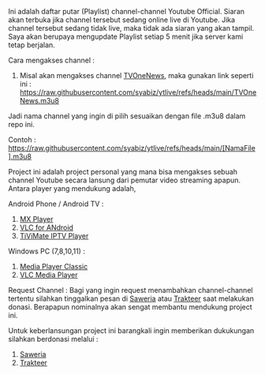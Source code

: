 Ini adalah daftar putar (Playlist) channel-channel Youtube Official. 
Siaran akan terbuka jika channel tersebut sedang online live di Youtube.
Jika channel tersebut sedang tidak live, maka tidak ada siaran yang akan tampil.
Saya akan berupaya mengupdate Playlist setiap 5 menit jika server kami tetap berjalan.

Cara mengakses channel :
1. Misal akan mengakses channel [TVOneNews](https://raw.githubusercontent.com/syabiz/ytlive/refs/heads/main/TVOneNews.m3u8), maka gunakan link seperti ini :
https://raw.githubusercontent.com/syabiz/ytlive/refs/heads/main/TVOneNews.m3u8

Jadi nama channel yang ingin di pilih sesuaikan dengan file .m3u8 dalam repo ini.

Contoh : https://raw.githubusercontent.com/syabiz/ytlive/refs/heads/main/[NamaFile].m3u8

Project ini adalah project personal yang mana bisa mengakses sebuah channel Youtube secara lansung dari pemutar video streaming apapun.
Antara player yang mendukung adalah,

Android Phone / Android TV :
1. [MX Player](https://play.google.com/store/apps/details?id=com.mxtech.videoplayer.ad&hl=id)
2. [VLC for ANdroid](https://play.google.com/store/search?q=VLC&c=apps&hl=id)
3. [TiViMate IPTV Player](https://play.google.com/store/apps/details?id=ar.tvplayer.tv)

Windows PC (7,8,10,11) :
1. [Media Player Classic](https://mpc-hc.org/)
2. [VLC Media Player](https://www.videolan.org/)

Request Channel :
Bagi yang ingin request menambahkan channel-channel tertentu silahkan tinggalkan pesan di [Saweria](https://saweria.co/syabiz) atau [Trakteer](https://trakteer.id/syabiz) saat melakukan donasi. Berapapun nominalnya akan sengat membantu mendukung project ini.


Untuk keberlansungan project ini barangkali ingin memberikan dukukungan silahkan berdonasi melalui :
1. [Saweria](https://saweria.co/syabiz)
2. [Trakteer](https://trakteer.id/syabiz)
